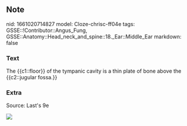 ## Note
nid: 1661020714827
model: Cloze-chrisc-ff04e
tags: GSSE::!Contributor::Angus_Fung, GSSE::Anatomy::Head_neck_and_spine::18._Ear::Middle_Ear
markdown: false

### Text
The {{c1::floor}} of the tympanic cavity is a thin plate of bone above the {{c2::jugular fossa.}}

### Extra
Source: Last's 9e
<div><img src=
"paste-79eea0e4bc1a151beb653d30cc2f26532aba1e0d.jpg"></div>
